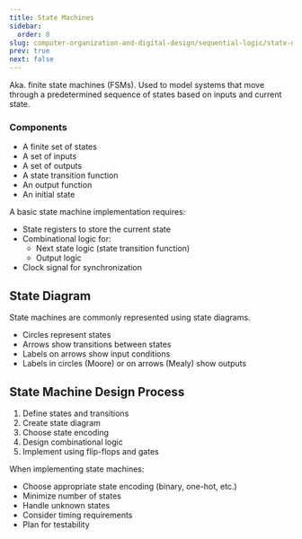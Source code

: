 ```yaml
---
title: State Machines
sidebar:
  order: 8
slug: computer-organization-and-digital-design/sequential-logic/state-machines
prev: true
next: false
---
```


Aka. finite state machines (FSMs). Used to model systems that move through a
predetermined sequence of states based on inputs and current state.

### Components

- A finite set of states
- A set of inputs
- A set of outputs
- A state transition function
- An output function
- An initial state

A basic state machine implementation requires:

- State registers to store the current state
- Combinational logic for:
  - Next state logic (state transition function)
  - Output logic
- Clock signal for synchronization

## State Diagram

State machines are commonly represented using state diagrams.

- Circles represent states
- Arrows show transitions between states
- Labels on arrows show input conditions
- Labels in circles (Moore) or on arrows (Mealy) show outputs

## State Machine Design Process

1. Define states and transitions
2. Create state diagram
3. Choose state encoding
4. Design combinational logic
5. Implement using flip-flops and gates

When implementing state machines:

- Choose appropriate state encoding (binary, one-hot, etc.)
- Minimize number of states
- Handle unknown states
- Consider timing requirements
- Plan for testability

